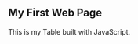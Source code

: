 <!DOCTYPE html>
<html>
<body>

<h2>My First Web Page</h2>

<p>This is my Table built with JavaScript.</p>
</body>
 </html>
